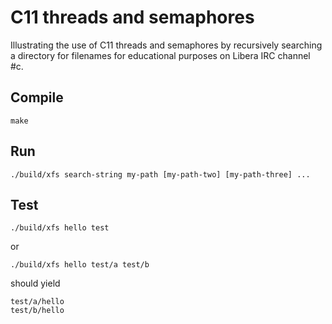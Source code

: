 # C11 threads and semaphores

Illustrating the use of C11 threads and semaphores by recursively searching a directory for filenames for educational purposes on Libera IRC channel #c.

## Compile

```
make
```

## Run

```
./build/xfs search-string my-path [my-path-two] [my-path-three] ...
```

## Test

```
./build/xfs hello test
```
or
```
./build/xfs hello test/a test/b
```

should yield

```
test/a/hello
test/b/hello
```
